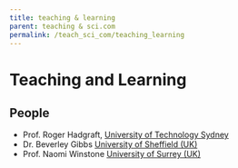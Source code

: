 ```yaml
---
title: teaching & learning
parent: teaching & sci.com
permalink: /teach_sci_com/teaching_learning
---
```


# Teaching and Learning

## People
* Prof. Roger Hadgraft, [University of Technology Sydney](https://profiles.uts.edu.au/Roger.Hadgraft)
* Dr. Beverley Gibbs [University of Sheffield (UK)](https://www.sheffield.ac.uk/aerospace/teaching-staff/beverley-gibbs)
* Prof. Naomi Winstone [University of Surrey (UK)](https://www.surrey.ac.uk/people/naomi-winstone)
